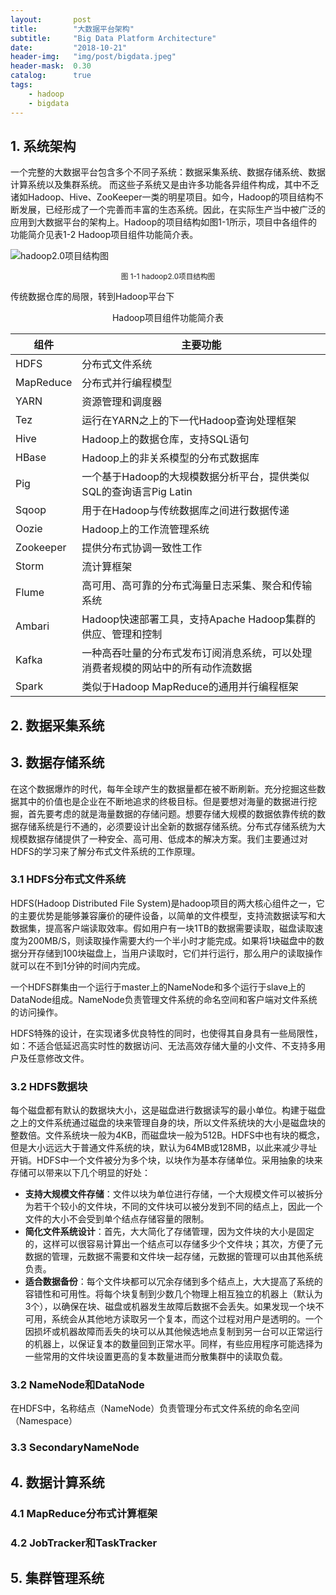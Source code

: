 ```yaml
---
layout:       post
title:        "大数据平台架构"
subtitle:     "Big Data Platform Architecture"
date:         "2018-10-21"
header-img:   "img/post/bigdata.jpeg"
header-mask:  0.30
catalog:      true
tags:
    - hadoop
    - bigdata
---
```


## 1. 系统架构
一个完整的大数据平台包含多个不同子系统：数据采集系统、数据存储系统、数据计算系统以及集群系统。 而这些子系统又是由许多功能各异组件构成，其中不乏诸如Hadoop、Hive、ZooKeeper一类的明星项目。如今，Hadoop的项目结构不断发展，已经形成了一个完善而丰富的生态系统。因此，在实际生产当中被广泛的应用到大数据平台的架构上。Hadoop的项目结构如图1-1所示，项目中各组件的功能简介见表1-2 Hadoop项目组件功能简介表。

![hadoop2.0项目结构图][1]
<p align='center'><small>图 1-1 hadoop2.0项目结构图</small></p>

传统数据仓库的局限，转到Hadoop平台下
<p align='center'>Hadoop项目组件功能简介表</p>

组件|主要功能
-|-
HDFS|分布式文件系统
MapReduce|分布式并行编程模型
YARN|资源管理和调度器
Tez|运行在YARN之上的下一代Hadoop查询处理框架
Hive|Hadoop上的数据仓库，支持SQL语句
HBase|Hadoop上的非关系模型的分布式数据库
Pig|一个基于Hadoop的大规模数据分析平台，提供类似SQL的查询语言Pig Latin
Sqoop|用于在Hadoop与传统数据库之间进行数据传递
Oozie|Hadoop上的工作流管理系统
Zookeeper|提供分布式协调一致性工作
Storm|流计算框架
Flume|高可用、高可靠的分布式海量日志采集、聚合和传输系统
Ambari|Hadoop快速部署工具，支持Apache Hadoop集群的供应、管理和控制
Kafka|一种高吞吐量的分布式发布订阅消息系统，可以处理消费者规模的网站中的所有动作流数据
Spark|类似于Hadoop MapReduce的通用并行编程框架

## 2. 数据采集系统
## 3. 数据存储系统
在这个数据爆炸的时代，每年全球产生的数据量都在被不断刷新。充分挖掘这些数据其中的价值也是企业在不断地追求的终极目标。但是要想对海量的数据进行挖掘，首先要考虑的就是海量数据的存储问题。想要存储大规模的数据依靠传统的数据存储系统是行不通的，必须要设计出全新的数据存储系统。分布式存储系统为大规模数据存储提供了一种安全、高可用、低成本的解决方案。我们主要通过对HDFS的学习来了解分布式文件系统的工作原理。
### 3.1 HDFS分布式文件系统
HDFS(Hadoop Distributed File System)是hadoop项目的两大核心组件之一，它的主要优势是能够兼容廉价的硬件设备，以简单的文件模型，支持流数据读写和大数据集，提高客户端读取效率。假如用户有一块1TB的数据需要读取，磁盘读取速度为200MB/S，则读取操作需要大约一个半小时才能完成。如果将1块磁盘中的数据分开存储到100块磁盘上，当用户读取时，它们并行运行，那么用户的读取操作就可以在不到1分钟的时间内完成。

一个HDFS群集由一个运行于master上的NameNode和多个运行于slave上的DataNode组成。NameNode负责管理文件系统的命名空间和客户端对文件系统的访问操作。

HDFS特殊的设计，在实现诸多优良特性的同时，也使得其自身具有一些局限性，如：不适合低延迟高实时性的数据访问、无法高效存储大量的小文件、不支持多用户及任意修改文件。

### 3.2 HDFS数据块
每个磁盘都有默认的数据块大小，这是磁盘进行数据读写的最小单位。构建于磁盘之上的文件系统通过磁盘的块来管理自身的块，所以文件系统块的大小是磁盘块的整数倍。文件系统块一般为4KB，而磁盘块一般为512B。HDFS中也有块的概念，但是大小远远大于普通文件系统的块，默认为64MB或128MB，以此来减少寻址开销。HDFS中一个文件被分为多个块，以块作为基本存储单位。采用抽象的块来存储可以带来以下几个明显的好处：

- **支持大规模文件存储**：文件以块为单位进行存储，一个大规模文件可以被拆分为若干个较小的文件块，不同的文件块可以被分发到不同的结点上，因此一个文件的大小不会受到单个结点存储容量的限制。
- **简化文件系统设计**：首先，大大简化了存储管理，因为文件块的大小是固定的，这样可以很容易计算出一个结点可以存储多少个文件块；其次，方便了元数据的管理，元数据不需要和文件块一起存储，元数据的管理可以由其他系统负责。
- **适合数据备份**：每个文件块都可以冗余存储到多个结点上，大大提高了系统的容错性和可用性。将每个块复制到少数几个物理上相互独立的机器上（默认为3个），以确保在块、磁盘或机器发生故障后数据不会丢失。如果发现一个块不可用，系统会从其他地方读取另一个复本，而这个过程对用户是透明的。一个因损坏或机器故障而丢失的块可以从其他候选地点复制到另一台可以正常运行的机器上，以保证复本的数量回到正常水平。同样，有些应用程序可能选择为一些常用的文件块设置更高的复本数量进而分散集群中的读取负载。

### 3.2 NameNode和DataNode
在HDFS中，名称结点（NameNode）负责管理分布式文件系统的命名空间（Namespace）


### 3.3 SecondaryNameNode
## 4. 数据计算系统
### 4.1 MapReduce分布式计算框架
### 4.2 JobTracker和TaskTracker
## 5. 集群管理系统

[1]: https://canhui.wang/img/big-data/4.png
